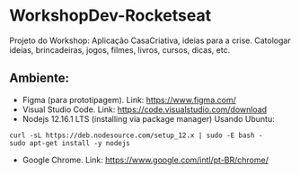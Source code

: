 # WorkshopDev-Rocketseat

Projeto do Workshop: Aplicação CasaCriativa, ideias para a crise. Catologar ideias, brincadeiras, jogos, filmes, livros, cursos, dicas, etc.

## Ambiente:
* Figma (para prototipagem). Link: https://www.figma.com/
* Visual Studio Code. Link: https://code.visualstudio.com/download  
* Nodejs 12.16.1 LTS (installing via package manager)
Usando Ubuntu: 
```console
curl -sL https://deb.nodesource.com/setup_12.x | sudo -E bash -
sudo apt-get install -y nodejs
```
* Google Chrome. Link: https://www.google.com/intl/pt-BR/chrome/ 


